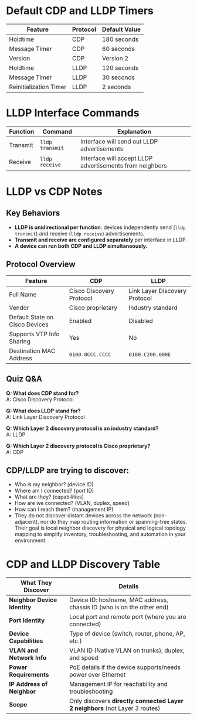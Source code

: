 # Default CDP and LLDP Timers

| Feature                     | Protocol | Default Value       |
|----------------------------|----------|---------------------|
| Holdtime                   | CDP      | 180 seconds         |
| Message Timer              | CDP      | 60 seconds          |
| Version                    | CDP      | Version 2           |
| Holdtime                   | LLDP     | 120 seconds         |
| Message Timer              | LLDP     | 30 seconds          |
| Reinitialization Timer     | LLDP     | 2 seconds           |

# LLDP Interface Commands

| Function  | Command         | Explanation                                      |
|-----------|-----------------|--------------------------------------------------|
| Transmit  | `lldp transmit` | Interface will send out LLDP advertisements      |
| Receive   | `lldp receive`  | Interface will accept LLDP advertisements from neighbors |

# LLDP vs CDP Notes

## Key Behaviors

- **LLDP is unidirectional per function**: devices independently send (`lldp transmit`) and receive (`lldp receive`) advertisements.
- **Transmit and receive are configured separately** per interface in LLDP.
- **A device can run both CDP and LLDP simultaneously.**

## Protocol Overview

| Feature                         | CDP                            | LLDP                                 |
|---------------------------------|--------------------------------|---------------------------------------|
| Full Name                       | Cisco Discovery Protocol       | Link Layer Discovery Protocol         |
| Vendor                          | Cisco proprietary              | Industry standard                     |
| Default State on Cisco Devices  | Enabled                        | Disabled                              |
| Supports VTP Info Sharing       | Yes                            | No                                    |
| Destination MAC Address         | `0100.0CCC.CCCC`               | `0180.C200.000E`                      |

## Quiz Q&A

**Q: What does CDP stand for?**  
A: Cisco Discovery Protocol

**Q: What does LLDP stand for?**  
A: Link Layer Discovery Protocol

**Q: Which Layer 2 discovery protocol is an industry standard?**  
A: LLDP

**Q: Which Layer 2 discovery protocol is Cisco proprietary?**  
A: CDP

## CDP/LLDP are trying to discover:

- Who is my neighbor? (device ID)
- Where am I connected? (port ID)
- What are they? (capabilities)
- How are we connected? (VLAN, duplex, speed)
- How can I reach them? (management IP)
- They do not discover distant devices across the network (non-adjacent), nor do they map routing information or spanning-tree states. Their goal is local neighbor discovery for physical and logical topology mapping to simplify inventory, troubleshooting, and automation in your environment.

# CDP and LLDP Discovery Table

| **What They Discover**         | **Details**                                                                 |
|--------------------------------|------------------------------------------------------------------------------|
| **Neighbor Device Identity**   | Device ID: hostname, MAC address, chassis ID (who is on the other end)      |
| **Port Identity**              | Local port and remote port (where you are connected)                        |
| **Device Capabilities**        | Type of device (switch, router, phone, AP, etc.)                            |
| **VLAN and Network Info**      | VLAN ID (Native VLAN on trunks), duplex, and speed                          |
| **Power Requirements**         | PoE details if the device supports/needs power over Ethernet                |
| **IP Address of Neighbor**     | Management IP for reachability and troubleshooting                          |
| **Scope**                      | Only discovers **directly connected Layer 2 neighbors** (not Layer 3 routes)|


